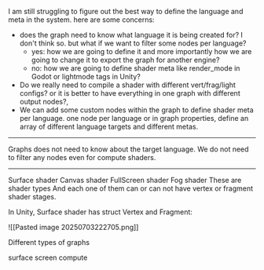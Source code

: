 I am still struggling to figure out the best way to define the language and meta in the system. here are some concerns:

- does the graph need to know what language it is being created for? I don't think so. but what if we want to filter some nodes per language?
    - yes: how we are going to define it and more importantly how we are going to change it to export the graph for another engine?
	- no: how we are going to define shader meta like render_mode in Godot or lightmode tags in Unity?
- Do we really need to compile a shader with different vert/frag/light configs? or it is better to have everything in one graph with different output nodes?,
- We can add some custom nodes within the graph to define shader meta per language. one node per language or in graph properties, define an array of different language targets and different metas.

----

Graphs does not need to know about the target language.
We do not need to filter any nodes even for compute shaders.

----

Surface shader
Canvas shader
FullScreen shader
Fog shader
These are shader types
And each one of them can or can not have vertex or fragment shader stages.

In Unity, Surface shader has struct Vertex and Fragment:

![[Pasted image 20250703222705.png]]

Different types of graphs


surface
screen
compute
